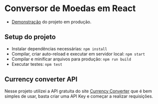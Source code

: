 # Conversor de Moedas em React

- <a href="https://adelmo.dev/p/conversor-de-moedas/react/">Demonstração</a> do projeto em produção.

## Setup do projeto
- Instalar dependências necessárias: `npm install`
- Compilar, criar auto-reload e executar em servidor local: `npm start`
- Compilar e minificar arquivos para produção: `npm run build`
- Executar testes: `npm test`

## Currency converter API
Nesse projeto utilizei a API gratuita do site <a href="https://free.currencyconverterapi.com/">Currency Converter</a> que é bem simples de usar, basta criar uma API Key e começar a realizar requisições.